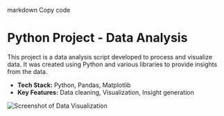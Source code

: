 markdown
Copy code
# Python Project - Data Analysis

This project is a data analysis script developed to process and visualize data. It was created using Python and various libraries to provide insights from the data.

- **Tech Stack:** Python, Pandas, Matplotlib
- **Key Features:** Data cleaning, Visualization, Insight generation

![Screenshot of Data Visualization](link-to-visualization-image)
